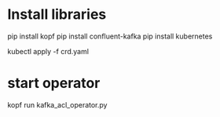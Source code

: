 

# Install libraries
pip install kopf
pip install confluent-kafka
pip install kubernetes


kubectl apply -f crd.yaml


# start operator
kopf run kafka_acl_operator.py